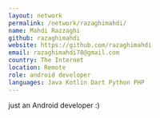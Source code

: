 ```yaml
---
layout: network
permalink: /network/razaghimahdi/
name: Mahdi Razzaghi
github: razaghimahdi
website: https://github.com/razaghimahdi
email: razaghimahdi78@gmail.com
country: The Internet
location: Remote
role: android developer
languages: Java Kotlin Dart Python PHP
---
```


just an Android developer :)
